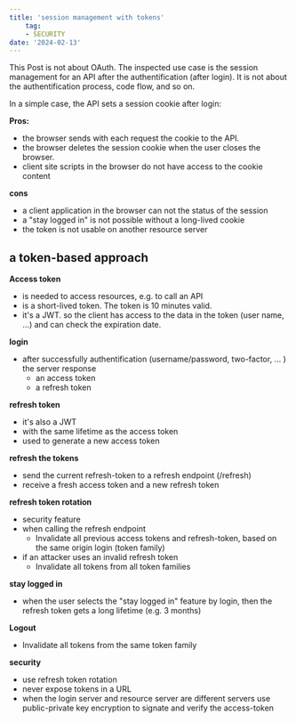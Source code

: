 ```yaml
---
title: 'session management with tokens'
    tag:
    - SECURITY
date: '2024-02-13'
---
```


This Post is not about OAuth.
The inspected use case is the session management for an API after the authentification (after login).
It is not about the authentification process, code flow, and so on.

In a simple case, the API sets a session cookie after login:

**Pros:**
- the browser sends with each request the cookie to the API.
- the browser deletes the session cookie when the user closes the browser.
- client site scripts in the browser do not have access to the cookie content

**cons**
- a client application in the browser can not the status of the session
- a "stay logged in" is not possible without a long-lived cookie
- the token is not usable on another resource server 

## a token-based approach

**Access token**
- is needed to access resources, e.g. to call an API
- is a short-lived token. The token is 10 minutes valid.
- it's a JWT. so the client has access to the data in the token (user name, ...) and can check the expiration date.

**login**
- after successfully authentification (username/password, two-factor, ... ) the server response
  - an access token
  - a refresh token

**refresh token** 

- it's also a JWT
- with the same lifetime as the access token
- used to generate a new access token

**refresh the tokens**

- send the current refresh-token to a refresh endpoint (/refresh)
- receive a fresh access token and a new refresh token


**refresh token rotation**

- security feature
- when calling the refresh endpoint
    - Invalidate all previous access tokens and refresh-token, based on the same origin login (token family)
- if an attacker uses an invalid refresh token
    - Invalidate all tokens from all token families

**stay logged in**

- when the user selects the "stay logged in" feature by login, then the refresh token gets a long lifetime (e.g. 3 months) 

**Logout**

- Invalidate all tokens from the same token family

**security**

- use refresh token rotation 
- never expose tokens in a URL
- when the login server and resource server are different servers use public-private key encryption to signate and verify the access-token  